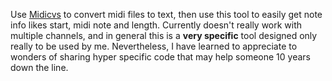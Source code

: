 Use <a href="https://www.fourmilab.ch/webtools/midicsv/">Midicvs</a> to convert midi files to text, then use this tool to easily get note info likes start, midi note and length.
Currently doesn't really work with multiple channels, and in general this is a <b>very specific</b> tool designed only really to be used by me.
Nevertheless, I have learned to appreciate to wonders of sharing hyper specific code that may help someone 10 years down the line. 
